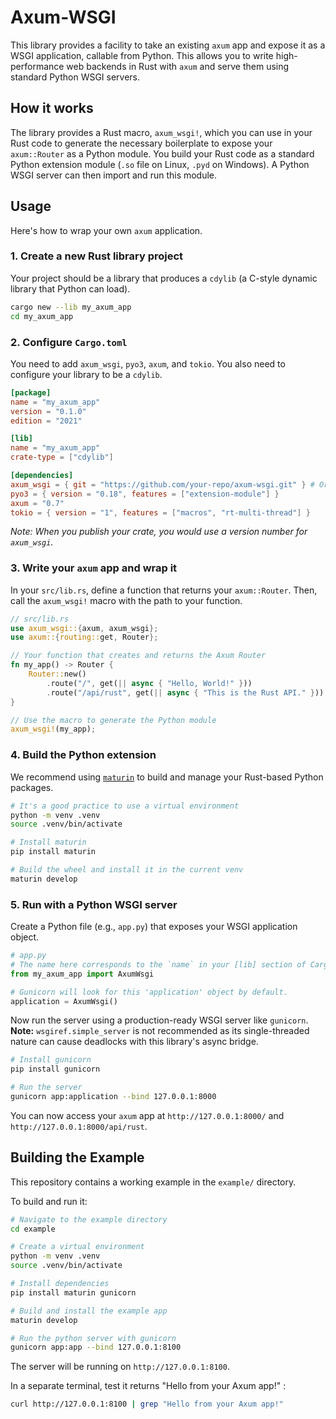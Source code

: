 # Axum-WSGI

This library provides a facility to take an existing `axum` app and expose it as a WSGI application, callable from Python. This allows you to write high-performance web backends in Rust with `axum` and serve them using standard Python WSGI servers.

## How it works

The library provides a Rust macro, `axum_wsgi!`, which you can use in your Rust code to generate the necessary boilerplate to expose your `axum::Router` as a Python module. You build your Rust code as a standard Python extension module (`.so` file on Linux, `.pyd` on Windows). A Python WSGI server can then import and run this module.

## Usage

Here's how to wrap your own `axum` application.

### 1. Create a new Rust library project

Your project should be a library that produces a `cdylib` (a C-style dynamic library that Python can load).

```bash
cargo new --lib my_axum_app
cd my_axum_app
```

### 2. Configure `Cargo.toml`

You need to add `axum_wsgi`, `pyo3`, `axum`, and `tokio`. You also need to configure your library to be a `cdylib`.

```toml
[package]
name = "my_axum_app"
version = "0.1.0"
edition = "2021"

[lib]
name = "my_axum_app"
crate-type = ["cdylib"]

[dependencies]
axum_wsgi = { git = "https://github.com/your-repo/axum-wsgi.git" } # Or use a path dependency
pyo3 = { version = "0.18", features = ["extension-module"] }
axum = "0.7"
tokio = { version = "1", features = ["macros", "rt-multi-thread"] }
```
*Note: When you publish your crate, you would use a version number for `axum_wsgi`.*

### 3. Write your `axum` app and wrap it

In your `src/lib.rs`, define a function that returns your `axum::Router`. Then, call the `axum_wsgi!` macro with the path to your function.

```rust
// src/lib.rs
use axum_wsgi::{axum, axum_wsgi};
use axum::{routing::get, Router};

// Your function that creates and returns the Axum Router
fn my_app() -> Router {
    Router::new()
        .route("/", get(|| async { "Hello, World!" }))
        .route("/api/rust", get(|| async { "This is the Rust API." }))
}

// Use the macro to generate the Python module
axum_wsgi!(my_app);
```

### 4. Build the Python extension

We recommend using [`maturin`](https://www.maturin.rs/) to build and manage your Rust-based Python packages.

```bash
# It's a good practice to use a virtual environment
python -m venv .venv
source .venv/bin/activate

# Install maturin
pip install maturin

# Build the wheel and install it in the current venv
maturin develop
```

### 5. Run with a Python WSGI server

Create a Python file (e.g., `app.py`) that exposes your WSGI application object.

```python
# app.py
# The name here corresponds to the `name` in your [lib] section of Cargo.toml
from my_axum_app import AxumWsgi

# Gunicorn will look for this 'application' object by default.
application = AxumWsgi()
```

Now run the server using a production-ready WSGI server like `gunicorn`. **Note:** `wsgiref.simple_server` is not recommended as its single-threaded nature can cause deadlocks with this library's async bridge.

```bash
# Install gunicorn
pip install gunicorn

# Run the server
gunicorn app:application --bind 127.0.0.1:8000
```
You can now access your `axum` app at `http://127.0.0.1:8000/` and `http://127.0.0.1:8000/api/rust`.

## Building the Example

This repository contains a working example in the `example/` directory.

To build and run it:
```bash
# Navigate to the example directory
cd example

# Create a virtual environment
python -m venv .venv
source .venv/bin/activate

# Install dependencies
pip install maturin gunicorn

# Build and install the example app
maturin develop

# Run the python server with gunicorn
gunicorn app:app --bind 127.0.0.1:8100
```
The server will be running on `http://127.0.0.1:8100`.

In a separate terminal, test it returns "Hello from your Axum app!" :

```bash
curl http://127.0.0.1:8100 | grep "Hello from your Axum app!"
```

